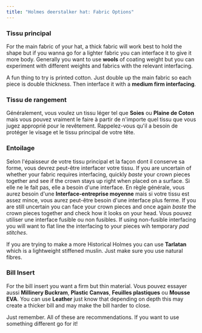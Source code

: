 ```yaml
---
title: "Holmes deerstalker hat: Fabric Options"
---
```


### Tissu principal

For the main fabric of your hat, a thick fabric will work best to hold the shape but if you wanna go for a lighter fabric you can interface it to give it more body. Generally you want to use **wools** of coating weight but you can experiment with different weights and fabrics with the relevant interfacing.

<Note>

A fun thing to try is printed cotton. Just double up the main fabric so each piece is double thickness. Then interface it with a **medium firm interfacing**.

</Note>

### Tissu de rangement

Généralement, vous voulez un tissu léger tel que **Soies** ou **Plaine de Coton** mais vous pouvez vraiment le faire à partir de n'importe quel tissu que vous jugez approprié pour le revêtement. Rappelez-vous qu'il a besoin de protéger le visage et le tissu principal de votre tête.

### Entoilage

Selon l'épaisseur de votre tissu principal et la façon dont il conserve sa forme, vous devrez peut-être interfacer votre tissu. If you are uncertain of whether your fabric requires interfacing, quickly _baste_ your crown pieces together and see if the crown stays up right when placed on a surface. Si elle ne le fait pas, elle a besoin d'une interface. En règle générale, vous aurez besoin d'une **Interface-entreprise moyenne** mais si votre tissu est assez mince, vous aurez peut-être besoin d'une interface plus ferme. If you are still uncertain you can face your crown pieces and once again _baste_ the crown pieces together and check how it looks on your head. Vous pouvez utiliser une interface fusible ou non fusibles. If using non-fusible interfacing you will want to flat line the interfacing to your pieces wih temporary _pad stitches_.

<Note>

If you are trying to make a more Historical Holmes you can use **Tarlatan** which is a lightweight stiffened muslin. Just make sure you use natural fibres.

</Note>

### Bill Insert

For the bill insert you want a firm but thin material. Vous pouvez essayer aussi **Millinery Buckram**, **Plastic Canvas**, **Feuilles plastiques** ou **Mousse EVA**. You can use **Leather** just know that depending on depth this may create a thicker bill and may make the bill harder to close.

<Note>

Just remember. All of these are recommendations. If you want to use something different go for it!

</Note>
